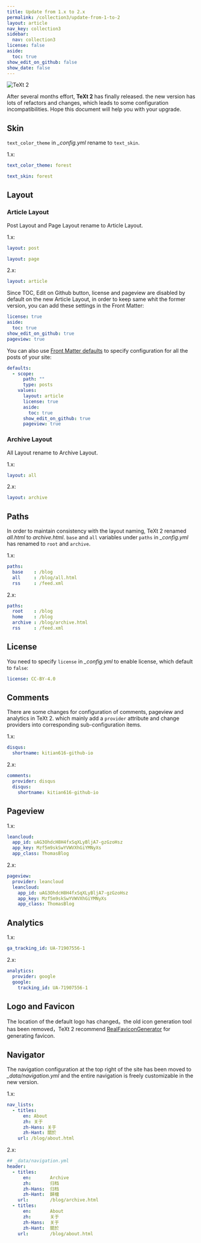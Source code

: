 ```yaml
---
title: Update from 1.x to 2.x
permalink: /collection3/update-from-1-to-2
layout: article
nav_key: collection3
sidebar:
  nav: collection3
license: false
aside:
  toc: true
show_edit_on_github: false
show_date: false
---
```


![TeXt 2](https://raw.githubusercontent.com/kitian616/jekyll-TeXt-theme/master/screenshots/TeXt-version-2.jpg)

After several months effort, **TeXt 2** has finally released. the new version has lots of refactors and changes, which leads to some configuration incompatibilities. Hope this document will help you with your upgrade.

## Skin

`text_color_theme` in *_config.yml* rename to `text_skin`.

1.x:

```yml
text_color_theme: forest
```

```yml
text_skin: forest
```

## Layout

### Article Layout

Post Layout and Page Layout rename to Article Layout.

1.x:

```yml
layout: post
```

```yml
layout: page
```

2.x:

```yml
layout: article
```

Since TOC, Edit on Github button, license and pageview are disabled by default on the new Article Layout, in order to keep same whit the former version, you can add these settings in the Front Matter:

```yml
license: true
aside:
  toc: true
show_edit_on_github: true
pageview: true
```

You can also use [Front Matter defaults](https://jekyllrb.com/docs/configuration/#front-matter-defaults) to specify configuration for all the posts of your site:

```yml
defaults:
  - scope:
      path: ""
      type: posts
    values:
      layout: article
      license: true
      aside:
        toc: true
      show_edit_on_github: true
      pageview: true
```

### Archive Layout

All Layout rename to Archive Layout.

1.x:

```yml
layout: all
```

2.x:

```yml
layout: archive
```

## Paths

In order to maintain consistency with the layout naming, TeXt 2 renamed *all.html* to *archive.html*. `base` and `all` variables under `paths` in *_config.yml* has renamed to `root` and `archive`.

1.x:

```yml
paths:
  base    : /blog
  all     : /blog/all.html
  rss     : /feed.xml
```

2.x:

```yml
paths:
  root    : /blog
  home    : /blog
  archive : /blog/archive.html
  rss     : /feed.xml
```

## License

You need to specify `license` in *_config.yml* to enable license, which default to `false`:

```yml
license: CC-BY-4.0
```

## Comments

There are some changes for configuration of comments, pageview and analytics in TeXt 2. which mainly add a `provider` attribute and change providers into corresponding sub-configuration items.

1.x:

```yml
disqus:
  shortname: kitian616-github-io
```

2.x:

```yml
comments:
  provider: disqus
  disqus:
    shortname: kitian616-github-io
```

## Pageview

1.x:

```yml
leancloud:
  app_id: uAG3OhdcH8H4fxSqXLyBljA7-gzGzoHsz
  app_key: Mzf5m9skSwYVWVXhGiYMNyXs
  app_class: ThomasBlog
```

2.x:

```yml
pageview:
  provider: leancloud
  leancloud:
    app_id: uAG3OhdcH8H4fxSqXLyBljA7-gzGzoHsz
    app_key: Mzf5m9skSwYVWVXhGiYMNyXs
    app_class: ThomasBlog
```

## Analytics

1.x:

```yml
ga_tracking_id: UA-71907556-1
```
2.x:

```yml
analytics:
  provider: google
  google:
    tracking_id: UA-71907556-1
```

## Logo and Favicon

The location of the default logo has changed。the old icon generation tool has been removed，TeXt 2 recommend [RealFaviconGenerator](https://realfavicongenerator.net/) for generating favicon.

## Navigator

The navigation configuration at the top right of the site has been moved to *_data/navigation.yml* and the entire navigation is freely customizable in the new version.

1.x:

```yml
nav_lists:
  - titles:
      en: About
      zh: 关于
      zh-Hans: 关于
      zh-Hant: 關於
    url: /blog/about.html
```

2.x:

```yml
## _data/navigation.yml
header:
  - titles:
      en:       Archive
      zh:       归档
      zh-Hans:  归档
      zh-Hant:  歸檔
    url:        /blog/archive.html
  - titles:
      en:       About
      zh:       关于
      zh-Hans:  关于
      zh-Hant:  關於
    url:        /blog/about.html
```
